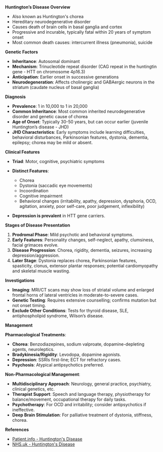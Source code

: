 **Huntington’s Disease Overview**

- Also known as Huntington's chorea
- Hereditary neurodegenerative disorder
- Causes death of brain cells in basal ganglia and cortex
- Progressive and incurable, typically fatal within 20 years of symptom onset
- Most common death causes: intercurrent illness (pneumonia), suicide

**Genetic Factors**

- **Inheritance**: Autosomal dominant
- **Mechanism**: Trinucleotide repeat disorder (CAG repeat in the huntingtin gene - HTT on chromosome 4p16.3)
- **Anticipation**: Earlier onset in successive generations
- **Neurodegeneration**: Affects cholinergic and GABAergic neurons in the striatum (caudate nucleus of basal ganglia)

**Diagnosis**

- **Prevalence**: 1 in 10,000 to 1 in 20,000
- **Common Inheritance**: Most common inherited neurodegenerative disorder and genetic cause of chorea
- **Age of Onset**: Typically 30-50 years, but can occur earlier (juvenile Huntington’s disease - JHD)
- **JHD Characteristics**: Early symptoms include learning difficulties, behavioral disturbances, Parkinsonian features, dystonia, dementia, epilepsy; chorea may be mild or absent.

**Clinical Features**

- **Triad**: Motor, cognitive, psychiatric symptoms
- **Distinct Features**:
  - Chorea
  - Dystonia (saccadic eye movements)
  - Incoordination
  - Cognitive impairment
  - Behavioral changes (irritability, apathy, depression, dysphoria, OCD, agitation, anxiety, poor self-care, poor judgement, inflexibility)

- **Depression is prevalent** in HTT gene carriers.

**Stages of Disease Presentation**

1. **Prodromal Phase**: Mild psychotic and behavioral symptoms.
2. **Early Features**: Personality changes, self-neglect, apathy, clumsiness, facial grimaces evolve.
3. **Disease Progression**: Chorea, rigidity, dementia, seizures, increasing depression/aggression.
4. **Later Stage**: Dystonia replaces chorea, Parkinsonian features, spasticity, clonus, extensor plantar responses; potential cardiomyopathy and skeletal muscle wasting.

**Investigations**

- **Imaging**: MRI/CT scans may show loss of striatal volume and enlarged frontal horns of lateral ventricles in moderate-to-severe cases.
- **Genetic Testing**: Requires extensive counselling; confirms mutation but not onset timing.
- **Exclude Other Conditions**: Tests for thyroid disease, SLE, antiphospholipid syndrome, Wilson’s disease.

**Management**

**Pharmacological Treatments**:
- **Chorea**: Benzodiazepines, sodium valproate, dopamine-depleting agents, neuroleptics.
- **Bradykinesia/Rigidity**: Levodopa, dopamine agonists.
- **Depression**: SSRIs first-line; ECT for refractory cases.
- **Psychosis**: Atypical antipsychotics preferred.

**Non-Pharmacological Management**:
- **Multidisciplinary Approach**: Neurology, general practice, psychiatry, clinical genetics, etc.
- **Therapist Support**: Speech and language therapy, physiotherapy for balance/movement, occupational therapy for daily tasks.
- **Psychotherapy**: For OCD and irritability; consider antipsychotics if ineffective.
- **Deep Brain Stimulation**: For palliative treatment of dystonia, stiffness, chorea.

**References**

- [Patient.info - Huntington's Disease](https://patient.info/doctor/huntingtons-disease-pro)
- [NHS.uk - Huntington's Disease](https://www.nhs.uk/conditions/huntingtons-disease/)